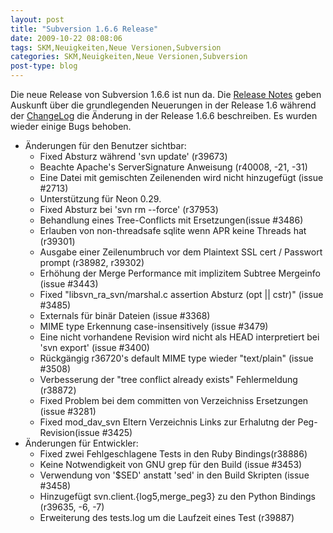 ```yaml
---
layout: post
title: "Subversion 1.6.6 Release"
date: 2009-10-22 08:08:06
tags: SKM,Neuigkeiten,Neue Versionen,Subversion
categories: SKM,Neuigkeiten,Neue Versionen,Subversion
post-type: blog
---
```

Die neue Release von Subversion 1.6.6 ist nun da. Die <a href=" http://subversion.tigris.org/svn_1.6_releasenotes.html">Release Notes</a> geben Auskunft über die grundlegenden Neuerungen in der Release 1.6 während der <a href="http://svn.collab.net/repos/svn/tags/1.6.6/CHANGES">ChangeLog</a> die Änderung in der Release 1.6.6 beschreiben. Es wurden wieder einige Bugs behoben.

<ul>
  <li>Änderungen für den Benutzer sichtbar:
  <ul>
  <li>Fixed Absturz während 'svn update' (r39673)</li>
  <li>Beachte Apache's ServerSignature Anweisung (r40008, -21, -31)</li>
  <li>Eine Datei mit gemischten Zeilenenden wird nicht hinzugefügt (issue #2713)</li>
  <li>Unterstützung für Neon 0.29.</li>
  <li>Fixed Absturz bei 'svn rm --force' (r37953)</li>
  <li>Behandlung eines Tree-Conflicts mit Ersetzungen(issue #3486)</li>
  <li>Erlauben von non-threadsafe sqlite wenn APR keine Threads hat (r39301)</li>
  <li>Ausgabe einer Zeilenumbruch vor dem Plaintext SSL cert / Passwort prompt  (r38982, r39302)</li>
  <li>Erhöhung der Merge Performance mit implizitem Subtree Mergeinfo (issue #3443)</li>
  <li>Fixed "libsvn_ra_svn/marshal.c assertion Absturz (opt || cstr)" (issue #3485)</li>
  <li>Externals für binär Dateien (issue #3368)</li>
  <li>MIME type Erkennung case-insensitively (issue #3479)</li>
  <li>Eine nicht vorhandene Revision wird nicht als HEAD interpretiert bei 'svn export' (issue #3400)</li>
  <li>Rückgängig r36720's default MIME type wieder "text/plain" (issue #3508)</li>
  <li>Verbesserung der "tree conflict already exists" Fehlermeldung  (r38872)</li>
  <li>Fixed Problem bei dem committen von Verzeichniss Ersetzungen (issue #3281)</li>
  <li>Fixed mod_dav_svn Eltern Verzeichnis Links zur Erhalutng der Peg-Revision(issue #3425)</li>
</ul>
</li>

<li>Änderungen für Entwickler:
  <ul>
  <li>Fixed zwei Fehlgeschlagene Tests in den Ruby Bindings(r38886)</li>
  <li>Keine Notwendigkeit von GNU grep für den Build (issue #3453)</li>
  <li>Verwendung von '$SED' anstatt  'sed' in den Build Skripten (issue #3458)</li>
  <li>Hinzugefügt svn.client.{log5,merge_peg3} zu den Python Bindings (r39635, -6, -7)</li>
  <li>Erweiterung des tests.log um die Laufzeit eines Test (r39887)</li>
  </ul>
</li>
</ul>

 
